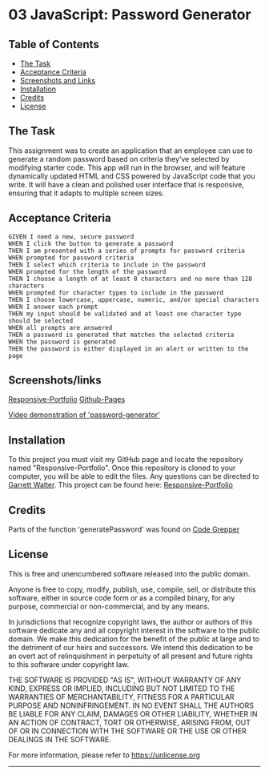 # 03 JavaScript: Password Generator

## Table of Contents

- [The Task](#the-task)
- [Acceptance Criteria](#acceptance-criteria)
- [Screenshots and Links](#screenshot/links)
- [Installation](#installation)
- [Credits](#credits)
- [License](#license)

## The Task

This assignment was to create an application that an employee can use to generate a random password based on criteria they’ve selected by modifying starter code. This app will run in the browser, and will feature dynamically updated HTML and CSS powered by JavaScript code that you write. It will have a clean and polished user interface that is responsive, ensuring that it adapts to multiple screen sizes.

## Acceptance Criteria

```
GIVEN I need a new, secure password
WHEN I click the button to generate a password
THEN I am presented with a series of prompts for password criteria
WHEN prompted for password criteria
THEN I select which criteria to include in the password
WHEN prompted for the length of the password
THEN I choose a length of at least 8 characters and no more than 128 characters
WHEN prompted for character types to include in the password
THEN I choose lowercase, uppercase, numeric, and/or special characters
WHEN I answer each prompt
THEN my input should be validated and at least one character type should be selected
WHEN all prompts are answered
THEN a password is generated that matches the selected criteria
WHEN the password is generated
THEN the password is either displayed in an alert or written to the page
```
## Screenshots/links
[Responsive-Portfolio](https://github.com/garrettwalter/password-generator)
[Github-Pages](https://garrettwalter.github.io/password-generator/)

[Video demonstration of 'password-generator'](https://drive.google.com/file/d/1kQFzLUFGpVZrqNjWwGoagnoIOsCRd7TI/preview) 

## Installation

To  this project you must visit my GitHub page and locate the repository named "Responsive-Portfolio". Once this repository is cloned to your computer, you will be able to edit the files. Any questions can be directed to [Garrett Walter](mailto:gtwalter150@gmail.com). This project can be found here: [Responsive-Portfolio](https://github.com/garrettwalter/password-generator)

## Credits

Parts of the function 'generatePassword' was found on [Code Grepper](https://www.codegrepper.com/code-examples/javascript/javascript+password+generator+example)

## License

This is free and unencumbered software released into the public domain.

Anyone is free to copy, modify, publish, use, compile, sell, or
distribute this software, either in source code form or as a compiled
binary, for any purpose, commercial or non-commercial, and by any
means.

In jurisdictions that recognize copyright laws, the author or authors
of this software dedicate any and all copyright interest in the
software to the public domain. We make this dedication for the benefit
of the public at large and to the detriment of our heirs and
successors. We intend this dedication to be an overt act of
relinquishment in perpetuity of all present and future rights to this
software under copyright law.

THE SOFTWARE IS PROVIDED "AS IS", WITHOUT WARRANTY OF ANY KIND,
EXPRESS OR IMPLIED, INCLUDING BUT NOT LIMITED TO THE WARRANTIES OF
MERCHANTABILITY, FITNESS FOR A PARTICULAR PURPOSE AND NONINFRINGEMENT.
IN NO EVENT SHALL THE AUTHORS BE LIABLE FOR ANY CLAIM, DAMAGES OR
OTHER LIABILITY, WHETHER IN AN ACTION OF CONTRACT, TORT OR OTHERWISE,
ARISING FROM, OUT OF OR IN CONNECTION WITH THE SOFTWARE OR THE USE OR
OTHER DEALINGS IN THE SOFTWARE.

For more information, please refer to <https://unlicense.org>

---
